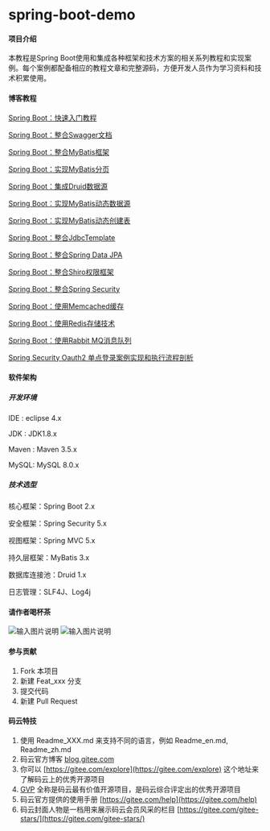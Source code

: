# spring-boot-demo

#### 项目介绍
本教程是Spring Boot使用和集成各种框架和技术方案的相关系列教程和实现案例。每个案例都配备相应的教程文章和完整源码，方便开发人员作为学习资料和技术积累使用。

#### 博客教程

[Spring Boot：快速入门教程](https://www.cnblogs.com/xifengxiaoma/p/11019240.html)

[Spring Boot：整合Swagger文档](https://www.cnblogs.com/xifengxiaoma/p/11022146.html)

[Spring Boot：整合MyBatis框架](https://www.cnblogs.com/xifengxiaoma/p/11024402.html)

[Spring Boot：实现MyBatis分页](https://www.cnblogs.com/xifengxiaoma/p/11027551.html)

[Spring Boot：集成Druid数据源](https://www.cnblogs.com/xifengxiaoma/p/11028248.html)

[Spring Boot：实现MyBatis动态数据源](https://www.cnblogs.com/xifengxiaoma/p/11040336.html)

[Spring Boot：实现MyBatis动态创建表](https://www.cnblogs.com/xifengxiaoma/p/11041509.html)

[Spring Boot：整合JdbcTemplate](https://www.cnblogs.com/xifengxiaoma/p/11046099.html)

[Spring Boot：整合Spring Data JPA](https://www.cnblogs.com/xifengxiaoma/p/11047049.html)

[Spring Boot：整合Shiro权限框架](https://www.cnblogs.com/xifengxiaoma/p/11061142.html)

[Spring Boot：整合Spring Security](https://www.cnblogs.com/xifengxiaoma/p/11106220.html)

[Spring Boot：使用Memcached缓存](https://www.cnblogs.com/xifengxiaoma/p/11115130.html)

[Spring Boot：使用Redis存储技术](https://www.cnblogs.com/xifengxiaoma/p/11116021.html)

[Spring Boot：使用Rabbit MQ消息队列](https://www.cnblogs.com/xifengxiaoma/p/11121355.html)

[Spring Security Oauth2 单点登录案例实现和执行流程剖析](https://www.cnblogs.com/xifengxiaoma/p/10043173.html)


#### 软件架构

##### 开发环境

IDE : eclipse 4.x

JDK : JDK1.8.x

Maven : Maven 3.5.x

MySQL: MySQL 8.0.x

##### 技术选型

核心框架：Spring Boot 2.x

安全框架：Spring Security 5.x

视图框架：Spring MVC 5.x

持久层框架：MyBatis 3.x

数据库连接池：Druid 1.x

日志管理：SLF4J、Log4j

#### 请作者喝杯茶

![输入图片说明](https://images.gitee.com/uploads/images/2019/0917/115402_b3a16f74_645970.jpeg "zfb_small.jpg")
![输入图片说明](https://images.gitee.com/uploads/images/2019/0917/115411_f1d433c3_645970.png "wx_samll.png")

#### 参与贡献

1. Fork 本项目
2. 新建 Feat_xxx 分支
3. 提交代码
4. 新建 Pull Request


#### 码云特技

1. 使用 Readme\_XXX.md 来支持不同的语言，例如 Readme\_en.md, Readme\_zh.md
2. 码云官方博客 [blog.gitee.com](https://blog.gitee.com)
3. 你可以 [https://gitee.com/explore](https://gitee.com/explore) 这个地址来了解码云上的优秀开源项目
4. [GVP](https://gitee.com/gvp) 全称是码云最有价值开源项目，是码云综合评定出的优秀开源项目
5. 码云官方提供的使用手册 [https://gitee.com/help](https://gitee.com/help)
6. 码云封面人物是一档用来展示码云会员风采的栏目 [https://gitee.com/gitee-stars/](https://gitee.com/gitee-stars/)